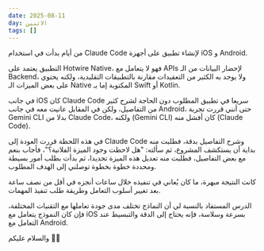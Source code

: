 ```yaml
---
date: 2025-08-11
day: الاثنين
tags: []
---
```


من أيام بدأت في استخدام Claude Code لإنشاء تطبيق على أجهزة iOS و Android.

التطبيق يعتمد على Hotwire Native، فهو لا يتعامل مع APIs لإحضار البيانات من الـ Backend، ولا يوجد به الكثير من التعقيدات مقارنة بالتطبيقات التقليدية، ولكنه يحتوي على بعض الميزات الـ Native المكتوبة إما بـ Swift أو Kotlin.

في جانب iOS كان Claude Code سريعا في تطبيق المطلوب دون الحاجة لشرح كثير من التفاصيل، ولكن في المقابل عانيت معه في جانب Android، حتى أنني قررت تجربة Gemini CLI بدلا من Claude Code، ولكنه (Gemini CLI) كان أفشل منه (Claude Code).

في هذه اللحظة قررت العودة إلى Claude Code وشرح التفاصيل بدقة، فطلبت منه بداية أن يستكشف المشروع، ثم سألته: "هل لاحظت وجود الميزة الفلانية؟"، فأجاب بنعم مع بعض التفاصيل، فطلبت منه تعديل هذه الميزة تحديدا، ثم بدأت بطلب أمور بسيطة ومحددة خطوة بخطوة توصلني إلى الهدف المطلوب.

كانت النتيجة مبهرة، ما كان يُعاني في تنفيذه خلال ساعات أنجزه في أقل من نصف ساعة بعد تغيير أسلوب التعامل وطريقة طلب تنفيذ المهمات.

الدرس المستفاد بالنسبة لي أن النماذج تختلف مدى جودة تعاملها مع التقنيات المختلفة، فإن كان النموذج يتعامل مع iOS بسرعة وسلاسة، فإنه يحتاج إلى الدقة والتبسيط عند التعامل مع Android.

والسلام عليكم 👋🏻
